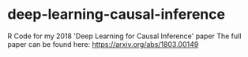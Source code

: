 # deep-learning-causal-inference
R Code for my 2018 'Deep Learning for Causal Inference' paper
The full paper can be found here:
https://arxiv.org/abs/1803.00149
